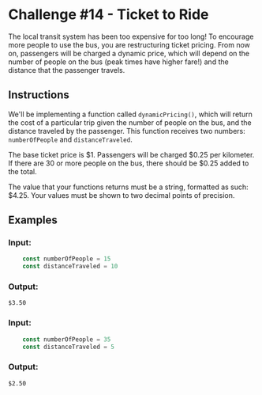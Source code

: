 # Challenge #14 - Ticket to Ride
The local transit system has been too expensive for too long! To encourage more people to use the bus, you are restructuring ticket pricing. From now on, passengers will be charged a dynamic price, which will depend on the number of people on the bus (peak times have higher fare!) and the distance that the passenger travels.

## Instructions
We'll be implementing a function called `dynamicPricing()`, which will return the cost of a particular trip given the number of people on the bus, and the distance traveled by the passenger. This function receives two numbers: `numberOfPeople` and `distanceTraveled`.

The base ticket price is $1. Passengers will be charged $0.25 per kilometer. If there are 30 or more people on the bus, there should be $0.25 added to the total.

The value that your functions returns must be a string, formatted as such: $4.25. Your values must be shown to two decimal points of precision.

## Examples
### Input:
```js
    const numberOfPeople = 15
    const distanceTraveled = 10
```

### Output:
```
$3.50
```

### Input:
```js
    const numberOfPeople = 35
    const distanceTraveled = 5
```

### Output:
```
$2.50
```
